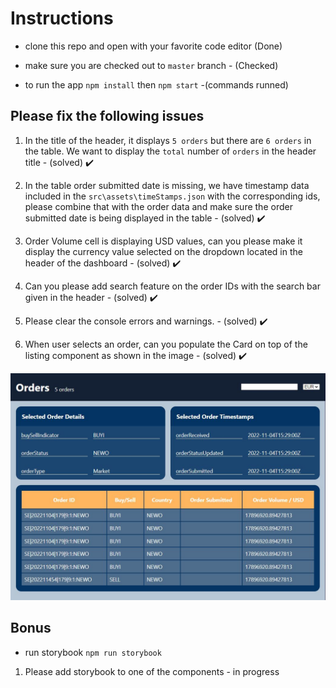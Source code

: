# Instructions

- clone this repo and open with your favorite code editor (Done)

- make sure you are checked out to `master` branch  - (Checked)

- to run the app `npm install` then `npm start` -(commands runned)

## Please fix the following issues

1.  In the title of the header, it displays `5 orders` but there are `6 orders` in the table. We want to display the `total` number of `orders` in the header title - (solved) ✔️

2.  In the table order submitted date is missing, we have timestamp data included in the `src\assets\timeStamps.json` with the corresponding ids, please combine that with the order data and make sure the order submitted date is being displayed in the table - (solved) ✔️

3.  Order Volume cell is displaying USD values, can you please make it display the currency value selected on the dropdown located in the header of the dashboard - (solved) ✔️

4.  Can you please add search feature on the order IDs with the search bar given in the header - (solved) ✔️

5.  Please clear the console errors and warnings. - (solved) ✔️

6.  When user selects an order, can you populate the Card on top of the listing component as shown in the image - (solved) ✔️

![alt text](dashboard.JPG)

## Bonus

- run storybook `npm run storybook`

1. Please add storybook to one of the components - in progress


